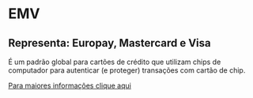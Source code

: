 # EMV 
## Representa: Europay, Mastercard e Visa

É um padrão global para cartões de crédito que utilizam chips de computador para autenticar (e proteger) transações com cartão de chip.

[Para maiores informações clique aqui](https://squareup.com/townsquare/emv)

